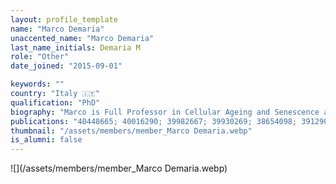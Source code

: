 ```yaml
---
layout: profile_template
name: "Marco Demaria"
unaccented_name: "Marco Demaria"
last_name_initials: Demaria M
role: "Other"
date_joined: "2015-09-01"

keywords: ""
country: "Italy 🇮🇹"
qualification: "PhD"
biography: "Marco is Full Professor in Cellular Ageing and Senescence at the Medical Faculty of the University of Groningen. He earned his PhD in Molecular Medicine from the University of Torino, Italy, where he studied the process of cellular transformation and mechanisms favoring senescence by-pass. Marco joined Prof. Judith Campisi's lab at the Buck Institute for Research on Aging, California, for his postdoctoral work. In Campisi lab, he developed models for studying senescent cells and their roles in tissue repair, cancer, and aging. Returning to Europe in 2015, he joined the University of Groningen with a tenure-track position and started his research group at the European Institute for the Biology of Ageing (ERIBA). He became the founding director of the Mechanism of Health, Ageing and Disease (MoHAD) Institute at UMCG in 2023, and was promoted to full professor in 2024. Marco is also the President elect of the International Cell Senescence Association (ICSA) and is the Editor in Chief of Aging-US. Outside work, Marco enjoys spending time with his family, exercising, traveling, cooking, and tasting wine."
publications: "40448665; 40016290; 39982667; 39930269; 38654098; 39129051; 39121846; 38724734; 37644339; 38460134; 38310117; 38052712; 38030088; 37926332; 37969056; 37802028; 37547972; 37397084; 36801257; 34908245; 36849522; 36049114; 36564381; 36045302; 36010584; 36090630; 33775830; 35609537; 34985783; 34918084; 34728311; 34911777; 34793711; 34548270; 34598318; 34536446; 33811820; 33823141; 33911261; 33824512; 33556549; 33734564; 33349436; 33467440; 33378272; 33056980; 32955770; 32800796; 32800659; 32482536; 32641409; 32727916; 32460521; 32446180; 32050662; 31675495; 31553904; 31148373; 31153901; 30907060; 30900385; 30710410; 30648461; 30395873; 29985363; 29575469; 29477613; 29686183; 29484109; 29386135; 28844647; 28436958; 28111332; 27979832; 28616578; 26845683; 26657143; 26658759; 26404840; 26240345; 26147250; 25281806; 25855157; 26158292; 25584795; 25499914; 24500994; 25089666; 23600398; 23503512; 22915708; 22404905; 22402588; 24058770; 25436678; 22496421; 22342914; 22535863; 21926478; 21084727; 20215508"
thumbnail: "/assets/members/member_Marco Demaria.webp"
is_alumni: false
---
```


 ![](/assets/members/member_Marco Demaria.webp)

 